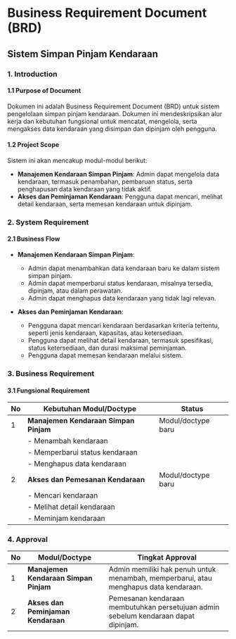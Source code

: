 # Business Requirement Document (BRD)
## Sistem Simpan Pinjam Kendaraan

### 1. Introduction
#### 1.1 Purpose of Document
Dokumen ini adalah Business Requirement Document (BRD) untuk sistem pengelolaan simpan pinjam kendaraan. Dokumen ini mendeskripsikan alur kerja dan kebutuhan fungsional untuk mencatat, mengelola, serta mengakses data kendaraan yang disimpan dan dipinjam oleh pengguna.

#### 1.2 Project Scope
Sistem ini akan mencakup modul-modul berikut:
- **Manajemen Kendaraan Simpan Pinjam**: Admin dapat mengelola data kendaraan, termasuk penambahan, pembaruan status, serta penghapusan data kendaraan yang tidak aktif.
- **Akses dan Peminjaman Kendaraan**: Pengguna dapat mencari, melihat detail kendaraan, serta memesan kendaraan untuk dipinjam.

### 2. System Requirement
#### 2.1 Business Flow
- **Manajemen Kendaraan Simpan Pinjam**:
  - Admin dapat menambahkan data kendaraan baru ke dalam sistem simpan pinjam.
  - Admin dapat memperbarui status kendaraan, misalnya tersedia, dipinjam, atau dalam perawatan.
  - Admin dapat menghapus data kendaraan yang tidak lagi relevan.

- **Akses dan Peminjaman Kendaraan**:
  - Pengguna dapat mencari kendaraan berdasarkan kriteria tertentu, seperti jenis kendaraan, kapasitas, atau ketersediaan.
  - Pengguna dapat melihat detail kendaraan, termasuk spesifikasi, status ketersediaan, dan durasi maksimal peminjaman.
  - Pengguna dapat memesan kendaraan melalui sistem.

### 3. Business Requirement
#### 3.1 Fungsional Requirement
| No | Kebutuhan Modul/Doctype                      | Status               |
|----|----------------------------------------------|----------------------|
| 1  | **Manajemen Kendaraan Simpan Pinjam**        | Modul/doctype baru   |
|    | - Menambah kendaraan                         |                      |
|    | - Memperbarui status kendaraan               |                      |
|    | - Menghapus data kendaraan                   |                      |
| 2  | **Akses dan Pemesanan Kendaraan**            | Modul/doctype baru   |
|    | - Mencari kendaraan                          |                      |
|    | - Melihat detail kendaraan                   |                      |
|    | - Meminjam kendaraan                          |                      |

### 4. Approval
| No | Modul/Doctype                       | Tingkat Approval                                                                       |
|----|-------------------------------------|----------------------------------------------------------------------------------------|
| 1  | **Manajemen Kendaraan Simpan Pinjam** | Admin memiliki hak penuh untuk menambah, memperbarui, atau menghapus data kendaraan.    |
| 2  | **Akses dan Peminjaman Kendaraan**    | Pemesanan kendaraan membutuhkan persetujuan admin sebelum kendaraan dapat dipinjam.     |
